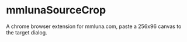 # mmlunaSourceCrop
A chrome browser extension for mmluna.com, paste a 256x96 canvas to the target dialog.
